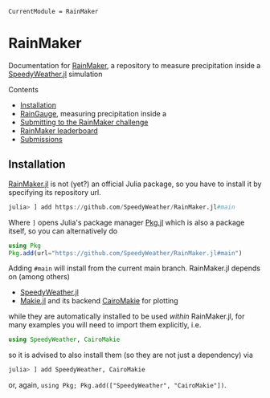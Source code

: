 ```@meta
CurrentModule = RainMaker
```

# RainMaker

Documentation for [RainMaker](https://github.com/SpeedyWeather/RainMaker.jl),
a repository to measure precipitation inside a
[SpeedyWeather.jl](https://github.com/SpeedyWeather/SpeedyWeather.jl) simulation


Contents

- [Installation](@ref)
- [RainGauge](@ref), measuring precipitation inside a 
- [Submitting to the RainMaker challenge](@ref)
- [RainMaker leaderboard](@ref)
- [Submissions](@ref)

## Installation

[RainMaker.jl](https://github.com/SpeedyWeather/RainMaker.jl) is not (yet?) an official
Julia package, so you have to install it by specifying its repository url.

```julia
julia> ] add https://github.com/SpeedyWeather/RainMaker.jl#main
```

Where `]` opens Julia's package manager [Pkg.jl](https://pkgdocs.julialang.org/v1/)
which is also a package itself, so you can alternatively do

```julia
using Pkg
Pkg.add(url="https://github.com/SpeedyWeather/RainMaker.jl#main")
```

Adding `#main` will install from the current main branch. RainMaker.jl depends
on (among others)

- [SpeedyWeather.jl](https://github.com/SpeedyWeather/SpeedyWeather.jl)
- [Makie.jl](https://github.com/MakieOrg/Makie.jl) and its backend [CairoMakie](https://docs.makie.org/stable/explanations/backends/cairomakie) for plotting

while they are automatically installed to be used *within* RainMaker.jl,
for many examples you will need to import them explicitly, i.e.

```julia
using SpeedyWeather, CairoMakie
```

so it is advised to also install them (so they are not just a dependency) via

```julia
julia> ] add SpeedyWeather, CairoMakie
```

or, again, `using Pkg; Pkg.add(["SpeedyWeather", "CairoMakie"])`.